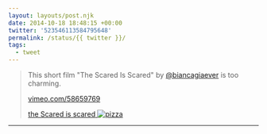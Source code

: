 ```yaml
---
layout: layouts/post.njk
date: 2014-10-18 18:48:15 +00:00
twitter: '523546113584795648'
permalink: /status/{{ twitter }}/
tags: 
  - tweet
---
```


> This short film "The Scared Is Scared" by [@biancagiaever](https://twitter.com/biancagiaever) is too charming.
> 
> [vimeo.com/58659769](http://vimeo.com/58659769)
> 
> [<span>the Scared is scared</span> ![pizza](/img/_vimeo/523546113584795648.jpeg)](http://vimeo.com/58659769)

---
